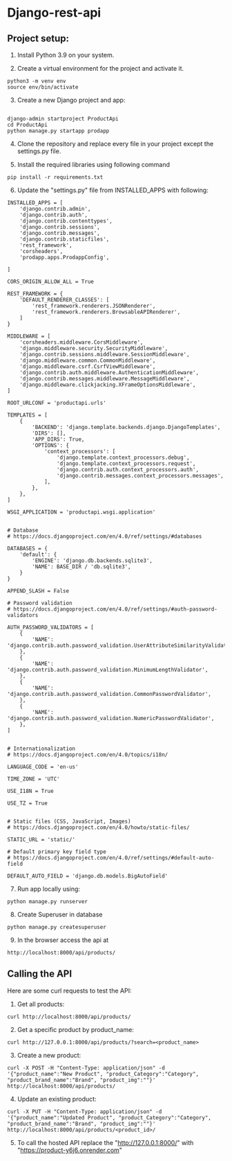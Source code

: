 # Django-rest-api

## Project setup:

1) Install Python 3.9 on your system.

2) Create a virtual environment for the project and activate it.

```
python3 -m venv env
source env/bin/activate
```

3) Create a new Django project and app:

```

django-admin startproject ProductApi
cd ProductApi
python manage.py startapp prodapp

```

4) Clone the repository and replace every file in your project except the settings.py file.

5) Install the required libraries using following command

```
pip install -r requirements.txt
```

6) Update the "settings.py" file from INSTALLED_APPS with following:

```
INSTALLED_APPS = [
    'django.contrib.admin',
    'django.contrib.auth',
    'django.contrib.contenttypes',
    'django.contrib.sessions',
    'django.contrib.messages',
    'django.contrib.staticfiles',
    'rest_framework',
    'corsheaders',
    'prodapp.apps.ProdappConfig',
    
]

CORS_ORIGIN_ALLOW_ALL = True

REST_FRAMEWORK = {
    'DEFAULT_RENDERER_CLASSES': [
        'rest_framework.renderers.JSONRenderer',
        'rest_framework.renderers.BrowsableAPIRenderer',
    ]
}

MIDDLEWARE = [
    'corsheaders.middleware.CorsMiddleware',
    'django.middleware.security.SecurityMiddleware',
    'django.contrib.sessions.middleware.SessionMiddleware',
    'django.middleware.common.CommonMiddleware',
    'django.middleware.csrf.CsrfViewMiddleware',
    'django.contrib.auth.middleware.AuthenticationMiddleware',
    'django.contrib.messages.middleware.MessageMiddleware',
    'django.middleware.clickjacking.XFrameOptionsMiddleware',
]

ROOT_URLCONF = 'productapi.urls'

TEMPLATES = [
    {
        'BACKEND': 'django.template.backends.django.DjangoTemplates',
        'DIRS': [],
        'APP_DIRS': True,
        'OPTIONS': {
            'context_processors': [
                'django.template.context_processors.debug',
                'django.template.context_processors.request',
                'django.contrib.auth.context_processors.auth',
                'django.contrib.messages.context_processors.messages',
            ],
        },
    },
]

WSGI_APPLICATION = 'productapi.wsgi.application'


# Database
# https://docs.djangoproject.com/en/4.0/ref/settings/#databases

DATABASES = {
    'default': {
        'ENGINE': 'django.db.backends.sqlite3',
        'NAME': BASE_DIR / 'db.sqlite3',
    }
}

APPEND_SLASH = False

# Password validation
# https://docs.djangoproject.com/en/4.0/ref/settings/#auth-password-validators

AUTH_PASSWORD_VALIDATORS = [
    {
        'NAME': 'django.contrib.auth.password_validation.UserAttributeSimilarityValidator',
    },
    {
        'NAME': 'django.contrib.auth.password_validation.MinimumLengthValidator',
    },
    {
        'NAME': 'django.contrib.auth.password_validation.CommonPasswordValidator',
    },
    {
        'NAME': 'django.contrib.auth.password_validation.NumericPasswordValidator',
    },
]


# Internationalization
# https://docs.djangoproject.com/en/4.0/topics/i18n/

LANGUAGE_CODE = 'en-us'

TIME_ZONE = 'UTC'

USE_I18N = True

USE_TZ = True


# Static files (CSS, JavaScript, Images)
# https://docs.djangoproject.com/en/4.0/howto/static-files/

STATIC_URL = 'static/'

# Default primary key field type
# https://docs.djangoproject.com/en/4.0/ref/settings/#default-auto-field

DEFAULT_AUTO_FIELD = 'django.db.models.BigAutoField'

```

7) Run app locally using:

```
python manage.py runserver
```

8) Create Superuser in database

```
python manage.py createsuperuser
```

9) In the browser access the api at

```
http://localhost:8000/api/products/
```


## Calling the API

Here are some curl requests to test the API:

1) Get all products:
```
curl http://localhost:8000/api/products/
```

2) Get a specific product by product_name:

```
curl http://127.0.0.1:8000/api/products/?search=<product_name>
```

3) Create a new product:

```
curl -X POST -H "Content-Type: application/json" -d '{"product_name":"New Product", "product_Category":"Category", "product_brand_name":"Brand", "product_img":""}' http://localhost:8000/api/products/
```

4) Update an existing product:

```
curl -X PUT -H "Content-Type: application/json" -d '{"product_name":"Updated Product", "product_Category":"Category", "product_brand_name":"Brand", "product_img":""}' http://localhost:8000/api/products/<product_id>/
```

5) To call the hosted API replace the "http://127.0.0.1:8000/" with "https://product-y6j6.onrender.com"

